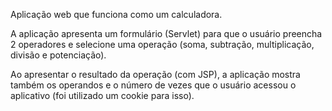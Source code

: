 Aplicação web que funciona como um calculadora.

A aplicação apresenta um formulário (Servlet) para que o usuário preencha 2 operadores e selecione uma operação (soma, subtração, multiplicação, divisão e potenciação).

Ao apresentar o resultado da operação (com JSP), a aplicação mostra também os operandos e o número de vezes que o usuário acessou o aplicativo (foi utilizado um cookie para isso).
